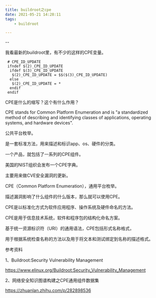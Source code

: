 ```yaml
---
title: buildroot之cpe
date: 2021-05-21 14:28:11
tags:
	- buildroot

---
```


--

我看最新的buildroot里，有不少的这样的CPE变量。

```
 # CPE_ID_UPDATE
 ifndef $(2)_CPE_ID_UPDATE
  ifdef $(3)_CPE_ID_UPDATE
   $(2)_CPE_ID_UPDATE = $$($(3)_CPE_ID_UPDATE)
  else
   $(2)_CPE_ID_UPDATE = *
  endif
 endif
```

CPE是什么的缩写？这个有什么作用？

CPE stands for Common Platform Enumeration and is "a standardized method of describing and identifying classes of applications, operating systems, and hardware devices". 

公共平台枚举。

是一套标准方法，用来描述和标识app、os、硬件的分类。

一个产品，就包括了一系列的CPE组件。

美国的NIST组织会发布一个CPE字典。

主要用来做CVE安全漏洞的更新。



CPE（Common Platform Enumeration），通用平台枚举。

描述漏洞影响了什么组件的什么版本，那么就可以使用CPE。

CPE是以标准化方式为软件应用程序、操作系统及硬件命名的方法。



CPE是用于信息技术系统，软件和程序包的结构化命名方案。

基于统一资源标识符（URI）的通用语法，CPE包括形式名称格式，

用于根据系统检查名称的方法以及用于将文本和测试绑定到名称的描述格式。



参考资料

1、Buildroot:Security Vulnerability Management

https://www.elinux.org/Buildroot:Security_Vulnerability_Management

2、网络安全知识图谱构建之CPE通用组件数据集

https://zhuanlan.zhihu.com/p/282898536